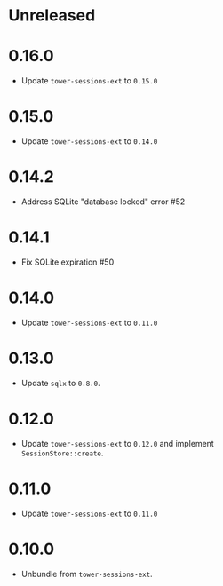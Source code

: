 # Unreleased

# 0.16.0

- Update `tower-sessions-ext` to `0.15.0`

# 0.15.0

- Update `tower-sessions-ext` to `0.14.0`

# 0.14.2

- Address SQLite "database locked" error #52

# 0.14.1

- Fix SQLite expiration #50

# 0.14.0

- Update `tower-sessions-ext` to `0.11.0`

# 0.13.0

- Update `sqlx` to `0.8.0`.

# 0.12.0

- Update `tower-sessions-ext` to `0.12.0` and implement `SessionStore::create`.

# 0.11.0

- Update `tower-sessions-ext` to `0.11.0`

# 0.10.0

- Unbundle from `tower-sessions-ext`.

